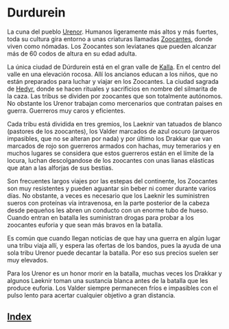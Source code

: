 # Durdurein

La cuna del pueblo [Urenor](../colectivos/razas/Urenor.md).
Humanos ligeramente más altos y más fuertes, toda su cultura gira entorno a unas criaturas llamadas [Zoocantes](../criaturas/Zoocantes.md), donde viven como nómadas. Los Zoocantes son leviatanes que pueden alcanzar más de 60 codos de altura en su edad adulta.

La única ciudad de Dúrdurein está en el gran valle de [Kalla](./lugares/Kalla.md). En el centro del valle en una elevación rocosa. Allí los ancianos educan a los niños, que no están preparados para luchar y viajar en los Zoocantes. La ciudad sagrada de [Hedyr](./lugares/Hedyr.md), donde se hacen rituales y sacrificios en nombre del silmarita de la caza. Las tribus se dividen por zoocantes que son totalmente autónomos. No obstante los Urenor trabajan como mercenarios que contratan paises en guerra. Guerreros muy caros y eficientes.

Cada tribu está dividida en tres gremios, los Laeknir van tatuados de blanco (pastores de los zoocantes), los Valder marcados de azul oscuro (arqueros impasibles, que no se alteran por nada) y por último los Drakkar que van marcados de rojo son guerreros armados con hachas, muy temerarios y en muchos lugares se considera que estos guerreros están en el límite de la locura, luchan descolgandose de los zoocantes con unas lianas elásticas que atan a las alforjas de sus bestias.

Son frecuentes largos viajes por las estepas del continente, los Zoocantes son muy resistentes y pueden aguantar sin beber ni comer durante varios días. No obstante, a veces es necesario que los Laeknir les suministren sueros con proteínas vía intravenosa, en la parte posterior de la cabeza desde pequeños les abren un conducto con un enorme tubo de hueso. Cuando entran en batalla les suministran drogas para probar a los zoocantes euforia y que sean más bravos en la batalla.

Es común que cuando llegan noticias de que hay una guerra en algún lugar una tribu viaja allí, y espera las ofertas de los bandos, pues la ayuda de una sola tribu Urenor puede decantar la batalla. Por eso sus precios suelen ser muy elevados.

Para los Urenor es un honor morir en la batalla, muchas veces los Drakkar y algunos Laeknir toman una sustancia blanca antes de la batalla que les produce euforia. Los Valder siempre permanecen fríos e impasibles con el pulso lento para acertar cualquier objetivo a gran distancia.

## [Index](./README.md)